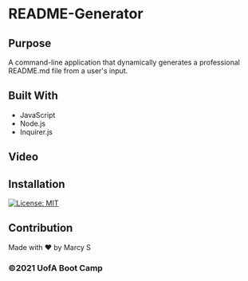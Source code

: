 # README-Generator

## Purpose
A command-line application that dynamically generates a professional README.md file from a user's input.


## Built With
* JavaScript
* Node.js
* Inquirer.js

## Video 

## Installation
[![License: MIT](https://img.shields.io/badge/License-MIT.svg)](https://opensource.org/licenses/MIT)

## Contribution
Made with ❤️ by Marcy S

### ©️2021 UofA Boot Camp
